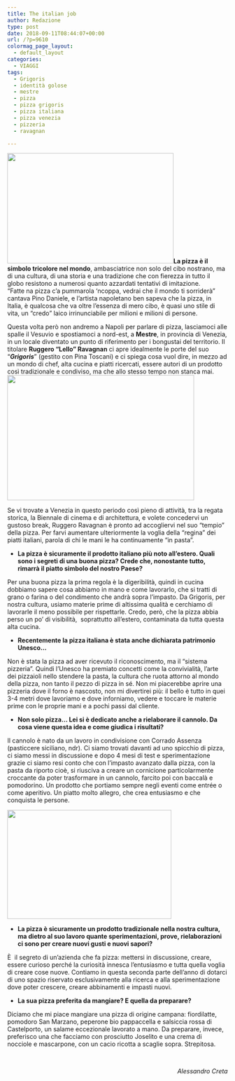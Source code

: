 ```yaml
---
title: The italian job
author: Redazione
type: post
date: 2018-09-11T08:44:07+00:00
url: /?p=9610
colormag_page_layout:
  - default_layout
categories:
  - VIAGGI
tags:
  - Grigoris
  - identità golose
  - mestre
  - pizza
  - pizza grigoris
  - pizza italiana
  - pizza venezia
  - pizzeria
  - ravagnan

---
```

<img decoding="async" loading="lazy" class=" wp-image-9619 alignleft" src="https://progressonline.it/wp-content/uploads/2018/09/DJ9A8932-300x200.jpg" alt="" width="380" height="252" />**La pizza è il simbolo tricolore nel mondo**, ambasciatrice non solo del cibo nostrano, ma di una cultura, di una storia e una tradizione che con fierezza in tutto il globo resistono a numerosi quanto azzardati tentativi di imitazione.  
“Fatte na pizza c’a pummarola ‘ncoppa, vedrai che il mondo ti sorriderà” cantava Pino Daniele, e l’artista napoletano ben sapeva che la pizza, in Italia, è qualcosa che va oltre l’essenza di mero cibo, è quasi uno stile di vita, un “credo” laico irrinunciabile per milioni e milioni di persone.

Questa volta però non andremo a Napoli per parlare di pizza, lasciamoci alle spalle il Vesuvio e spostiamoci a nord-est, a **Mestre**, in provincia di Venezia, in un locale diventato un punto di riferimento per i bongustai del territorio. Il titolare **Ruggero “Lello” Ravagnan** ci apre idealmente le porte del suo “**_Grigoris_**” (gestito con Pina Toscani) e ci spiega cosa vuol dire, in mezzo ad un mondo di chef, alta cucina e piatti ricercati, essere autori di un prodotto così tradizionale e condiviso, ma che allo stesso tempo non stanca mai.<img decoding="async" loading="lazy" class=" wp-image-9620 alignright" src="https://progressonline.it/wp-content/uploads/2018/09/DJ9A8943-300x200.jpg" alt="" width="427" height="286" />

Se vi trovate a Venezia in questo periodo così pieno di attività, tra la regata storica, la Biennale di cinema e di architettura, e volete concedervi un gustoso break, Ruggero Ravagnan è pronto ad accogliervi nel suo “tempio” della pizza. Per farvi aumentare ulteriormente la voglia della “regina” dei piatti italiani, parola di chi le mani le ha continuamente “in pasta”.

  * **La pizza è sicuramente il prodotto italiano più noto all’estero. Quali sono i segreti di una buona pizza? Crede che, nonostante tutto, rimarrà il piatto simbolo del nostro Paese?**

Per una buona pizza la prima regola è la digeribilità, quindi in cucina dobbiamo sapere cosa abbiamo in mano e come lavorarlo, che si tratti di grano o farina o del condimento che andrà sopra l’impasto. Da Grigoris, per nostra cultura, usiamo materie prime di altissima qualità e cerchiamo di lavorarle il meno possibile per rispettarle. Credo, però, che la pizza abbia perso un po’ di visibilità,  soprattutto all’estero, contaminata da tutta questa alta cucina.

  * **Recentemente la pizza italiana è stata anche dichiarata patrimonio Unesco…**

Non è stata la pizza ad aver ricevuto il riconoscimento, ma il “sistema pizzeria”. Quindi l’Unesco ha premiato concetti come la convivialità, l’arte dei pizzaioli nello stendere la pasta, la cultura che ruota attorno al mondo della pizza, non tanto il pezzo di pizza in sé. Non mi piacerebbe aprire una pizzeria dove il forno è nascosto, non mi divertirei più: il bello è tutto in quei 3-4 metri dove lavoriamo e dove inforniamo, vedere e toccare le materie prime con le proprie mani e a pochi passi dal cliente.

  * **Non solo pizza&#8230; Lei si è dedicato anche a rielaborare il cannolo. Da cosa viene questa idea e come giudica i risultati?**

Il cannolo è nato da un lavoro in condivisione con Corrado Assenza (pasticcere siciliano, ndr). Ci siamo trovati davanti ad uno spicchio di pizza, ci siamo messi in discussione e dopo 4 mesi di test e sperimentazione grazie ci siamo resi conto che con l’impasto avanzato dalla pizza, con la pasta da riporto cioè, si riusciva a creare un cornicione particolarmente croccante da poter trasformare in un cannolo, farcito poi con baccalà e pomodorino. Un prodotto che portiamo sempre negli eventi come entrée o come aperitivo. Un piatto molto allegro, che crea entusiasmo e che conquista le persone.

<img decoding="async" loading="lazy" class=" wp-image-9618 alignleft" src="https://progressonline.it/wp-content/uploads/2018/09/DJ9A8909-300x200.jpg" alt="" width="375" height="249" /> 

  * **La pizza è sicuramente un prodotto tradizionale nella nostra cultura, ma dietro al suo lavoro quante sperimentazioni, prove, rielaborazioni ci sono per creare nuovi gusti e nuovi sapori?**

È  il segreto di un’azienda che fa pizza: mettersi in discussione, creare, essere curioso perché la curiosità innesca l’entusiasmo e tutta quella voglia di creare cose nuove. Contiamo in questa seconda parte dell’anno di dotarci di uno spazio riservato esclusivamente alla ricerca e alla sperimentazione dove poter crescere, creare abbinamenti e impasti nuovi.

  * **La sua pizza preferita da mangiare? E quella da preparare?**

Diciamo che mi piace mangiare una pizza di origine campana: fiordilatte, pomodoro San Marzano, peperone bio pappaccella e salsiccia rossa di Castelporto, un salame eccezionale lavorato a mano. Da preparare, invece, preferisco una che facciamo con prosciutto Joselito e una crema di nocciole e mascarpone, con un cacio ricotta a scaglie sopra. Strepitosa.

&nbsp;



<p style="text-align: right;">
  <em>Alessandro Creta</em>
</p>